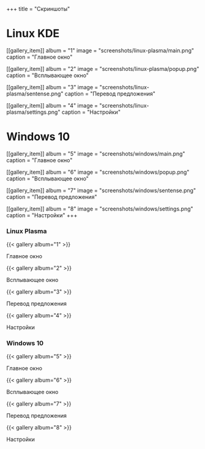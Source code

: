 +++
title = "Скриншоты"

# Linux KDE
[[gallery_item]]
album = "1"
image = "screenshots/linux-plasma/main.png"
caption = "Главное окно"

[[gallery_item]]
album = "2"
image = "screenshots/linux-plasma/popup.png"
caption = "Всплывающее окно"

[[gallery_item]]
album = "3"
image = "screenshots/linux-plasma/sentense.png"
caption = "Перевод предложения"

[[gallery_item]]
album = "4"
image = "screenshots/linux-plasma/settings.png"
caption = "Настройки"

# Windows 10
[[gallery_item]]
album = "5"
image = "screenshots/windows/main.png"
caption = "Главное окно"

[[gallery_item]]
album = "6"
image = "screenshots/windows/popup.png"
caption = "Всплывающее окно"

[[gallery_item]]
album = "7"
image = "screenshots/windows/sentense.png"
caption = "Перевод предложения"

[[gallery_item]]
album = "8"
image = "screenshots/windows/settings.png"
caption = "Настройки"
+++

### Linux Plasma

{{< gallery album="1" >}}

Главное окно

{{< gallery album="2" >}}

Всплывающее окно

{{< gallery album="3" >}}

Перевод предложения

{{< gallery album="4" >}}

Настройки

### Windows 10

{{< gallery album="5" >}}

Главное окно

{{< gallery album="6" >}}

Всплывающее окно

{{< gallery album="7" >}}

Перевод предложения

{{< gallery album="8" >}}

Настройки

